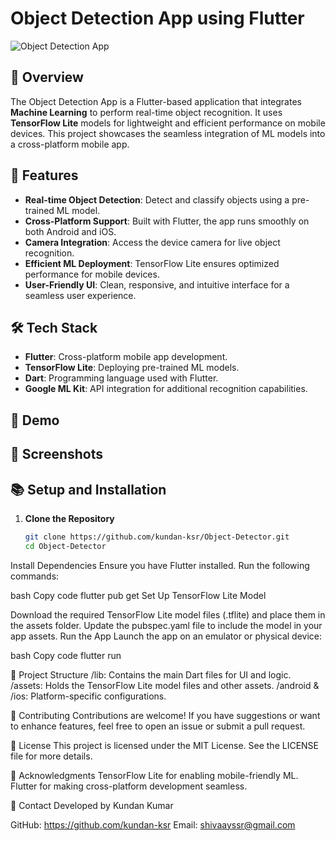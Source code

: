 # Object Detection App using Flutter  

![Object Detection App](https://via.placeholder.com/800x400.png?text=Object+Detection+App+Banner)

## 🚀 Overview  
The Object Detection App is a Flutter-based application that integrates **Machine Learning** to perform real-time object recognition. It uses **TensorFlow Lite** models for lightweight and efficient performance on mobile devices. This project showcases the seamless integration of ML models into a cross-platform mobile app.

## 🌟 Features  
- **Real-time Object Detection**: Detect and classify objects using a pre-trained ML model.  
- **Cross-Platform Support**: Built with Flutter, the app runs smoothly on both Android and iOS.  
- **Camera Integration**: Access the device camera for live object recognition.  
- **Efficient ML Deployment**: TensorFlow Lite ensures optimized performance for mobile devices.  
- **User-Friendly UI**: Clean, responsive, and intuitive interface for a seamless user experience.  

## 🛠️ Tech Stack  
- **Flutter**: Cross-platform mobile app development.  
- **TensorFlow Lite**: Deploying pre-trained ML models.  
- **Dart**: Programming language used with Flutter.  
- **Google ML Kit**: API integration for additional recognition capabilities.  

## 🔗 Demo  


## 📸 Screenshots  


## 📚 Setup and Installation  

1. **Clone the Repository**  
   ```bash
   git clone https://github.com/kundan-ksr/Object-Detector.git
   cd Object-Detector
Install Dependencies
Ensure you have Flutter installed. Run the following commands:

bash
Copy code
flutter pub get
Set Up TensorFlow Lite Model

Download the required TensorFlow Lite model files (.tflite) and place them in the assets folder.
Update the pubspec.yaml file to include the model in your app assets.
Run the App
Launch the app on an emulator or physical device:

bash
Copy code
flutter run

📁 Project Structure
/lib: Contains the main Dart files for UI and logic.
/assets: Holds the TensorFlow Lite model files and other assets.
/android & /ios: Platform-specific configurations.

🤝 Contributing
Contributions are welcome! If you have suggestions or want to enhance features, feel free to open an issue or submit a pull request.

🔐 License
This project is licensed under the MIT License. See the LICENSE file for more details.

🙌 Acknowledgments
TensorFlow Lite for enabling mobile-friendly ML.
Flutter for making cross-platform development seamless.

📧 Contact
Developed by Kundan Kumar

GitHub: https://github.com/kundan-ksr
Email: shivaayssr@gmail.com

